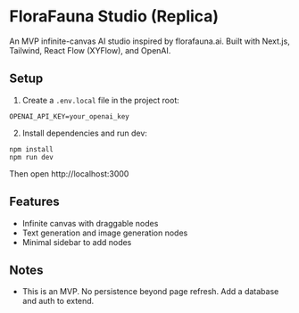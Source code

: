 # FloraFauna Studio (Replica)

An MVP infinite-canvas AI studio inspired by florafauna.ai. Built with Next.js, Tailwind, React Flow (XYFlow), and OpenAI.

## Setup

1. Create a `.env.local` file in the project root:

```
OPENAI_API_KEY=your_openai_key
```

2. Install dependencies and run dev:

```
npm install
npm run dev
```

Then open http://localhost:3000

## Features

- Infinite canvas with draggable nodes
- Text generation and image generation nodes
- Minimal sidebar to add nodes

## Notes

- This is an MVP. No persistence beyond page refresh. Add a database and auth to extend.
